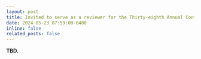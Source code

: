 ```yaml
---
layout: post
title: Invited to serve as a reviewer for the Thirty-eighth Annual Conference on <b>Neural Information Processing Systems</b> (<b>NeurIPS 2024</b>)!
date: 2024-05-23 07:59:00-0400
inline: false
related_posts: false
---
```


<b> TBD. </b>
